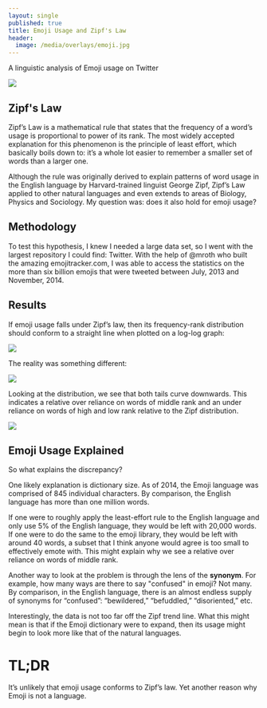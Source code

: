 ```yaml
---
layout: single
published: true
title: Emoji Usage and Zipf's Law
header:
  image: /media/overlays/emoji.jpg
---
```


A linguistic analysis of Emoji usage on Twitter

![](https://peterbaldridge.github.io/media/emoji/banner.PNG)

## Zipf's Law

Zipf’s Law is a mathematical rule that states that the frequency of a word’s usage is proportional to power of its rank. The most widely accepted explanation for this phenomenon is the principle of least effort, which basically boils down to: it’s a whole lot easier to remember a smaller set of words than a larger one.

Although the rule was originally derived to explain patterns of word usage in the English language by Harvard-trained linguist George Zipf, Zipf’s Law applied to other natural languages and even extends to areas of Biology, Physics and Sociology. My question was: does it also hold for emoji usage?

## Methodology

To test this hypothesis, I knew I needed a large data set,  so I went with the largest repository I could find: Twitter. With the help of  @mroth who built the amazing emojitracker.com, I was able to access the statistics on the more than six billion emojis that were tweeted between July, 2013 and November, 2014.

## Results

If emoji usage falls under Zipf’s law, then its frequency-rank distribution should conform to a straight line when plotted on a log-log graph:

![](https://peterbaldridge.github.io/media/emoji/chart3.jpg)

The reality was something different:

![](https://peterbaldridge.github.io/media/emoji/chart2.jpg)

Looking at the distribution, we see that both tails curve downwards. This indicates a relative over reliance on words of middle rank and an under reliance on words of high and low rank relative to the Zipf distribution.

![](https://peterbaldridge.github.io/media/emoji/chart1.jpg)

## Emoji Usage Explained

So what explains the discrepancy?

One likely explanation is dictionary size. As of 2014, the Emoji language was comprised of 845 individual characters. By comparison, the English language has more than one million words.

If one were to roughly apply the least-effort rule to the English language and only use 5% of the English language, they would be left with 20,000 words. If one were to do the same to the emoji library, they would be left with around 40 words, a subset that I think anyone would agree is too small to effectively emote with. This might explain why we see a relative over reliance on words of middle rank.

Another way to look at the problem is through the lens of the **synonym**. For example, how many ways are there to say "confused" in emoji? Not many. By comparison, in the English language, there is an almost endless supply of synonyms for “confused”: “bewildered,” “befuddled,” “disoriented,” etc.

Interestingly, the data is not too far off the Zipf trend line. What this might mean is that if the Emoji dictionary were to expand, then its usage might begin to look more like that of the natural languages.

# TL;DR

It’s unlikely that emoji usage conforms to Zipf’s law. Yet another reason why Emoji is not a language.
